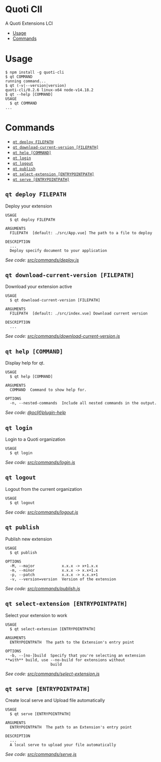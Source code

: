 Quoti ClI
=====

A Quoti Extensions LCI

<!-- toc -->
* [Usage](#usage)
* [Commands](#commands)
<!-- tocstop -->
# Usage
<!-- usage -->
```sh-session
$ npm install -g quoti-cli
$ qt COMMAND
running command...
$ qt (-v|--version|version)
quoti-cli/0.2.6 linux-x64 node-v14.18.2
$ qt --help [COMMAND]
USAGE
  $ qt COMMAND
...
```
<!-- usagestop -->
# Commands
<!-- commands -->
* [`qt deploy FILEPATH`](#qt-deploy-filepath)
* [`qt download-current-version [FILEPATH]`](#qt-download-current-version-filepath)
* [`qt help [COMMAND]`](#qt-help-command)
* [`qt login`](#qt-login)
* [`qt logout`](#qt-logout)
* [`qt publish`](#qt-publish)
* [`qt select-extension [ENTRYPOINTPATH]`](#qt-select-extension-entrypointpath)
* [`qt serve [ENTRYPOINTPATH]`](#qt-serve-entrypointpath)

## `qt deploy FILEPATH`

Deploy your extension

```
USAGE
  $ qt deploy FILEPATH

ARGUMENTS
  FILEPATH  [default: ./src/App.vue] The path to a file to deploy

DESCRIPTION
  ...
  Deploy specify document to your application
```

_See code: [src/commands/deploy.js](https://github.com/byndcloud/quoti-cli/blob/v0.2.6/src/commands/deploy.js)_

## `qt download-current-version [FILEPATH]`

Download your extension active

```
USAGE
  $ qt download-current-version [FILEPATH]

ARGUMENTS
  FILEPATH  [default: ./src/index.vue] Download current version

DESCRIPTION
  ...
```

_See code: [src/commands/download-current-version.js](https://github.com/byndcloud/quoti-cli/blob/v0.2.6/src/commands/download-current-version.js)_

## `qt help [COMMAND]`

Display help for qt.

```
USAGE
  $ qt help [COMMAND]

ARGUMENTS
  COMMAND  Command to show help for.

OPTIONS
  -n, --nested-commands  Include all nested commands in the output.
```

_See code: [@oclif/plugin-help](https://github.com/oclif/plugin-help/blob/v5.1.10/src/commands/help.ts)_

## `qt login`

Login to a Quoti organization

```
USAGE
  $ qt login
```

_See code: [src/commands/login.js](https://github.com/byndcloud/quoti-cli/blob/v0.2.6/src/commands/login.js)_

## `qt logout`

Logout from the current organization

```
USAGE
  $ qt logout
```

_See code: [src/commands/logout.js](https://github.com/byndcloud/quoti-cli/blob/v0.2.6/src/commands/logout.js)_

## `qt publish`

Publish new extension

```
USAGE
  $ qt publish

OPTIONS
  -M, --major            x.x.x -> x+1.x.x
  -m, --minor            x.x.x -> x.x+1.x
  -p, --patch            x.x.x -> x.x.x+1
  -v, --version=version  Version of the extension
```

_See code: [src/commands/publish.js](https://github.com/byndcloud/quoti-cli/blob/v0.2.6/src/commands/publish.js)_

## `qt select-extension [ENTRYPOINTPATH]`

Select your extension to work

```
USAGE
  $ qt select-extension [ENTRYPOINTPATH]

ARGUMENTS
  ENTRYPOINTPATH  The path to the Extension's entry point

OPTIONS
  -b, --[no-]build  Specify that you're selecting an extension **with** build, use --no-build for extensions without
                    build
```

_See code: [src/commands/select-extension.js](https://github.com/byndcloud/quoti-cli/blob/v0.2.6/src/commands/select-extension.js)_

## `qt serve [ENTRYPOINTPATH]`

Create local serve and Upload file automatically

```
USAGE
  $ qt serve [ENTRYPOINTPATH]

ARGUMENTS
  ENTRYPOINTPATH  The path to an Extension's entry point

DESCRIPTION
  ...
  A local serve to upload your file automatically
```

_See code: [src/commands/serve.js](https://github.com/byndcloud/quoti-cli/blob/v0.2.6/src/commands/serve.js)_
<!-- commandsstop -->
